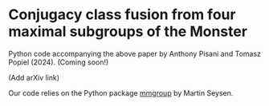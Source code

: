 # Conjugacy class fusion from four maximal subgroups of the Monster

Python code accompanying the above paper by Anthony Pisani and Tomasz Popiel (2024). (Coming soon!)

(Add arXiv link)

Our code relies on the Python package <a href="https://github.com/Martin-Seysen/mmgroup">mmgroup</a> by Martin Seysen.
